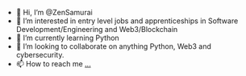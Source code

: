 - 👋 Hi, I’m @ZenSamurai
- 👀 I’m interested in entry level jobs and apprenticeships in Software Development/Engineering and Web3/Blockchain
- 🌱 I’m currently learning Python
- 💞️ I’m looking to collaborate on anything Python, Web3 and cybersecurity. 
- 📫 How to reach me [...](https://www.linkedin.com/in/martin-milev/)

<!---
ZenSamurai/ZenSamurai is a ✨ special ✨ repository because its `README.md` (this file) appears on your GitHub profile.
You can click the Preview link to take a look at your changes.
--->
